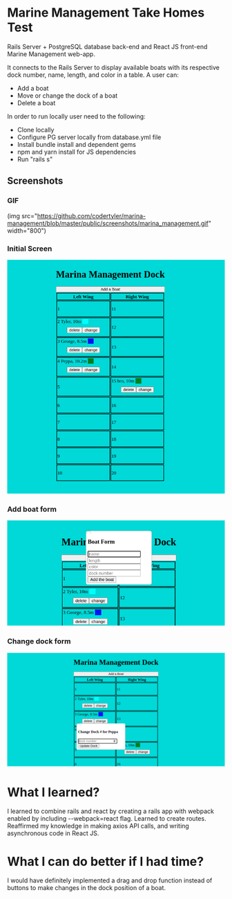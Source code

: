 # Marine Management Take Homes Test

Rails Server + PostgreSQL database back-end and React JS front-end Marine Management web-app.

It connects to the Rails Server to display available boats with its respective dock number, name, length, and color in a table. A user can:
* Add a boat
* Move or change the dock of a boat
* Delete a boat

In order to run locally user need to the following:

* Clone locally
* Configure PG server locally from database.yml file
* Install bundle install and dependent gems
* npm and yarn install for JS dependencies 
* Run "rails s"

## Screenshots
  ### GIF
  
 (img src="https://github.com/codertyler/marina-management/blob/master/public/screenshots/marina_management.gif" width="800")
  
  ### Initial Screen
 ![img](https://github.com/codertyler/marina-management/blob/master/public/screenshots/initial_screen.png)
 ### Add boat form
 ![img](https://github.com/codertyler/marina-management/blob/master/public/screenshots/add_boat.png)
 ### Change dock form
 ![img](https://github.com/codertyler/marina-management/blob/master/public/screenshots/change_dock.png)
 
 
# What I learned?

I learned to combine rails and react by creating a rails app with webpack enabled by including --webpack=react flag. Learned to create routes. Reaffirmed my knowledge in making axios API calls, and writing asynchronous code in React JS. 

# What I can do better if I had time?

I would have definitely implemented a drag and drop function instead of buttons to make changes in the dock position of a boat.


